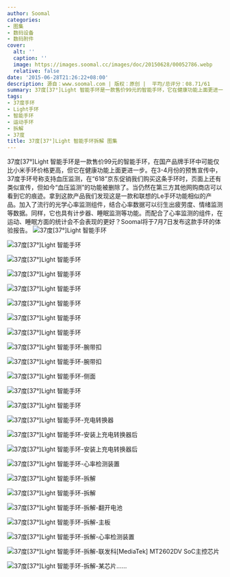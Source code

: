 ```yaml
---
author: Soomal
categories:
- 图集
- 数码设备
- 数码附件
cover:
  alt: ''
  caption: ''
  image: https://images.soomal.cc/images/doc/20150628/00052786.webp
  relative: false
date: '2015-06-28T21:26:22+08:00'
description: 源自：www.soomal.com | 版权：原创 |  平均/总评分：08.71/61
summary: 37度[37°]Light 智能手环是一款售价99元的智能手环，它在健康功能上面更进一步。最早它号称支持血压监测。当然，它还是加入了光学心率检测系统，结合原有的运动、睡眠，理论上可以提供更好的运动健康数据分析……
tags:
- 37度手环
- Light手环
- 智能手环
- 运动手环
- 拆解
- 37度
title: 37度[37°]Light 智能手环拆解 图集
---
```


37度[37°]Light 智能手环是一款售价99元的智能手环，在国产品牌手环中可能仅比小米手环价格更高，但它在健康功能上面更进一步。在3-4月份的预售宣传中，37度手环号称支持血压监测，在“618”京东促销我们购买这条手环时，页面上还有类似宣传，但如今“血压监测”的功能被删除了。当仍然在第三方其他网购商店可以看到它的痕迹。拿到这款产品我们发现这是一款和联想的Le手环功能相似的产品。加入了流行的光学心率监测组件，结合心率数据可以衍生出疲劳度、情绪监测等数据。同样，它也具有计步器、睡眠监测等功能。而配合了心率监测的组件，在运动、睡眠方面的统计会不会表现的更好？Soomal将于7月7日发布这款手环的体验报告。
![37度[37°]Light 智能手环](https://images.soomal.cc/images/doc/20150628/00052751.webp)




![37度[37°]Light 智能手环](https://images.soomal.cc/images/doc/20150628/00052752.webp)




![37度[37°]Light 智能手环](https://images.soomal.cc/images/doc/20150628/00052753.webp)




![37度[37°]Light 智能手环](https://images.soomal.cc/images/doc/20150628/00052754.webp)




![37度[37°]Light 智能手环](https://images.soomal.cc/images/doc/20150628/00052755.webp)




![37度[37°]Light 智能手环](https://images.soomal.cc/images/doc/20150628/00052756.webp)




![37度[37°]Light 智能手环](https://images.soomal.cc/images/doc/20150628/00052757.webp)




![37度[37°]Light 智能手环](https://images.soomal.cc/images/doc/20150628/00052758.webp)




![37度[37°]Light 智能手环-腕带扣](https://images.soomal.cc/images/doc/20150628/00052759.webp)




![37度[37°]Light 智能手环-腕带扣](https://images.soomal.cc/images/doc/20150628/00052760.webp)




![37度[37°]Light 智能手环-侧面](https://images.soomal.cc/images/doc/20150628/00052761.webp)




![37度[37°]Light 智能手环](https://images.soomal.cc/images/doc/20150628/00052762.webp)




![37度[37°]Light 智能手环](https://images.soomal.cc/images/doc/20150628/00052763.webp)




![37度[37°]Light 智能手环-充电转换器](https://images.soomal.cc/images/doc/20150628/00052764.webp)




![37度[37°]Light 智能手环-安装上充电转换器后](https://images.soomal.cc/images/doc/20150628/00052765.webp)




![37度[37°]Light 智能手环-安装上充电转换器后](https://images.soomal.cc/images/doc/20150628/00052766.webp)




![37度[37°]Light 智能手环-心率检测装置](https://images.soomal.cc/images/doc/20150628/00052767.webp)




![37度[37°]Light 智能手环-拆解](https://images.soomal.cc/images/doc/20150628/00052768.webp)




![37度[37°]Light 智能手环-拆解](https://images.soomal.cc/images/doc/20150628/00052769.webp)




![37度[37°]Light 智能手环-拆解-翻开电池](https://images.soomal.cc/images/doc/20150628/00052770.webp)




![37度[37°]Light 智能手环-拆解-主板](https://images.soomal.cc/images/doc/20150628/00052771.webp)




![37度[37°]Light 智能手环-拆解-心率检测装置](https://images.soomal.cc/images/doc/20150628/00052772.webp)




![37度[37°]Light 智能手环-拆解-联发科[MediaTek] MT2602DV SoC主控芯片](https://images.soomal.cc/images/doc/20150628/00052774.webp)




![37度[37°]Light 智能手环-拆解-某芯片……](https://images.soomal.cc/images/doc/20150628/00052777.webp)